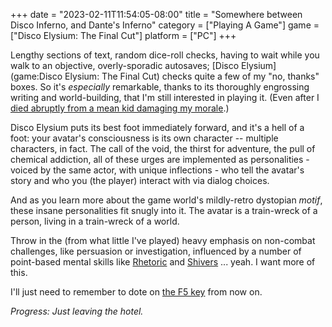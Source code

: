 +++
date = "2023-02-11T11:54:05-08:00"
title = "Somewhere between Disco Inferno, and Dante's Inferno"
category = ["Playing A Game"]
game = ["Disco Elysium: The Final Cut"]
platform = ["PC"]
+++

Lengthy sections of text, random dice-roll checks, having to wait while you walk to an objective, overly-sporadic autosaves; [Disco Elysium](game:Disco Elysium: The Final Cut) checks quite a few of my "no, thanks" boxes.  So it's <i>especially</i> remarkable, thanks to its thoroughly engrossing writing and world-building, that I'm still interested in playing it.  (Even after I <a href="https://old.reddit.com/r/DiscoElysium/comments/rp67l4/talked_to_cuno_throwing_rocks_at_the_body_next">died abruptly from a mean kid damaging my morale</a>.)

Disco Elysium puts its best foot immediately forward, and it's a hell of a foot: your avatar's consciousness is its own character -- multiple characters, in fact.  The call of the void, the thirst for adventure, the pull of chemical addiction, all of these urges are implemented as personalities - voiced by the same actor, with unique inflections - who tell the avatar's story and who you (the player) interact with via dialog choices.

And as you learn more about the game world's mildly-retro dystopian <i>motif</i>, these insane personalities fit snugly into it.  The avatar is a train-wreck of a person, living in a train-wreck of a world.

Throw in the (from what little I've played) heavy emphasis on non-combat challenges, like persuasion or investigation, influenced by a number of point-based mental skills like <a href="https://discoelysium.fandom.com/wiki/Rhetoric">Rhetoric</a> and <a href="https://discoelysium.fandom.com/wiki/Shivers">Shivers</a> ... yeah.  I want more of this.

I'll just need to remember to dote on <a href="https://old.reddit.com/r/DiscoElysium/comments/e4umiz/i_just_died_completely_randomly_to_losing_my_only/">the F5 key</a> from now on.

<i>Progress: Just leaving the hotel.</i>
